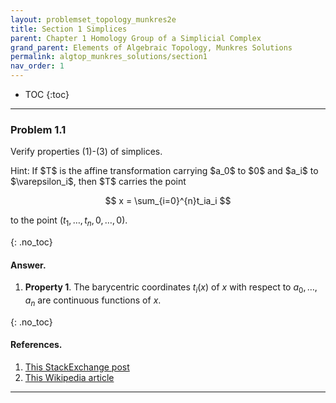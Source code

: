 ```yaml
---
layout: problemset_topology_munkres2e
title: Section 1 Simplices
parent: Chapter 1 Homology Group of a Simplicial Complex
grand_parent: Elements of Algebraic Topology, Munkres Solutions
permalink: algtop_munkres_solutions/section1
nav_order: 1
---
```


* TOC
{:toc}

---

<div class='problem_stmt in_progress' markdown='1'>

### Problem 1.1
Verify properties (1)-(3) of simplices.

<div class='problem_notes' markdown='1'>
Hint: If $T$ is the affine transformation carrying $a_0$ to $0$ and $a_i$ to $\varepsilon_i$, then $T$ carries the point

$$
  x = \sum_{i=0}^{n}t_ia_i
$$

to the point $(t_1, \dots, t_n, 0, \dots, 0)$.
</div>

{: .no_toc}
#### Answer.
1. **Property 1**. The barycentric coordinates $t_i(x)$ of $x$ with respect to $a_0, \dots, a_n$ are continuous functions of $x$.

{: .no_toc}
#### References.
1. [This StackExchange post](https://math.stackexchange.com/questions/3912457/barycentric-coordinates-are-continuous-functions)
2. [This Wikipedia article](https://en.wikipedia.org/wiki/Discontinuous_linear_map#If_a_linear_map_is_finite_dimensional.2C_the_linear_map_is_continuous)

</div>

---
